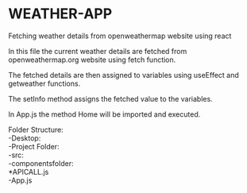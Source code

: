# WEATHER-APP
Fetching weather details from openweathermap website using react

In this file the current weather details are fetched from openweathermap.org website using fetch function.

The fetched details are then assigned to variables using useEffect and getweather functions.

The setInfo method assigns the fetched value to the variables.

In App.js the method Home will be imported and executed.

Folder Structure:\
       -Desktop:\
          -Project Folder:\
             -src:\
                -componentsfolder:\
                     *APICALL.js\
                -App.js
             

